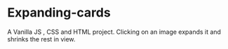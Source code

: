 # Expanding-cards
A Vanilla JS , CSS and HTML project. Clicking on an image expands it and shrinks the rest in view.
